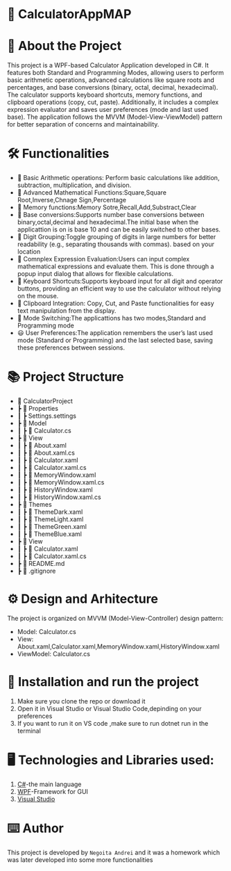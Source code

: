 # :book: CalculatorAppMAP

# :pushpin: About the Project
This project is a WPF-based Calculator Application developed in C#. It features both Standard and Programming Modes, allowing users to perform basic arithmetic operations, advanced calculations like square roots and percentages, and base conversions (binary, octal, decimal, hexadecimal). The calculator supports keyboard shortcuts, memory functions, and clipboard operations (copy, cut, paste). Additionally, it includes a complex expression evaluator and saves user preferences (mode and last used base). The application follows the MVVM (Model-View-ViewModel) pattern for better separation of concerns and maintainability.

# :hammer_and_wrench: Functionalities
 * :1234: Basic Arithmetic operations: Perform basic calculations like addition, subtraction, multiplication, and division.
 * :symbols: Advanced Mathematical Functions:Square,Square Root,Inverse,Chnage Sign,Percentage
 * :repeat: Memory functions:Memory Sotre,Recall,Add,Substract,Clear
 * :1234: Base conversions:Supports number base conversions between binary,octal,decimal and hexadecimal.The initial base when the applicattion is on is base 10 and can be easily switched to other bases.
 * :1234: Digit Grouping:Toggle grouping of digits in large numbers for better readability (e.g., separating thousands with commas). based on your location
 * :1234: Comnplex Expression Evaluation:Users can input complex mathematical expressions and evaluate them. This is done through a popup input dialog that allows for flexible calculations.
 * :abcd: Keyboard Shortcuts:Supports keyboard input for all digit and operator buttons, providing an efficient way to use the calculator without relying on the mouse.
 * :notebook_with_decorative_cover: Clipboard Integration: Copy, Cut, and Paste functionalities for easy text manipulation from the display.
 * :twisted_rightwards_arrows: Mode Switching:The applicattions has two modes,Standard and Programming mode
 * :smiley: User Preferences:The application remembers the user’s last used mode (Standard or Programming) and the last selected base, saving these preferences between sessions.


# :books: Project Structure 
 * 📂 CalculatorProject  
 * ┣ 📂 Properties 
 * ┃ ┣ Settings.settings
 * ┣ 📂 Model 
 * ┃ ┣ 📜 Calculator.cs  
 * ┣ 📂 View
 * ┃ ┣ 📜 About.xaml
 * ┃ ┣ 📜 About.xaml.cs
 * ┃ ┣ 📜 Calculator.xaml
 * ┃ ┣ 📜 Calculator.xaml.cs
 * ┃ ┣ 📜 MemoryWindow.xaml
 * ┃ ┣ 📜 MemoryWindow.xaml.cs
 * ┃ ┣ 📜 HistoryWindow.xaml
 * ┃ ┣ 📜 HistoryWindow.xaml.cs
 * ┣ 📂 Themes 
 * ┃ ┣ 📜 ThemeDark.xaml
 * ┃ ┣ 📜 ThemeLight.xaml
 * ┃ ┣ 📜 ThemeGreen.xaml
 * ┃ ┣ 📜 ThemeBlue.xaml
 * ┣ 📂 View
 * ┃ ┣ 📜 Calculator.xaml
 * ┃ ┣ 📜 Calculator.xaml.cs
 * ┣ 📜 README.md  
 * ┣ 📜 .gitignore  

# :gear: Design and Arhitecture
The project is organized on MVVM (Model-View-Controller) design pattern:
 * Model: Calculator.cs 
 * View: About.xaml,Calculator.xaml,MemoryWindow.xaml,HistoryWindow.xaml
 * ViewModel: Calculator.cs
   
# :rocket: Installation and run the project
  1. Make sure you clone the repo or download it
  2. Open it in Visual Studio or Visual Studio Code,depinding on your preferences
  3. If you want to run it on VS code ,make sure to run dotnet run in the terminal

# :desktop_computer: Technologies and Libraries used:
1. [C#](https://dotnet.microsoft.com/en-us/languages/csharp)-the main language
2. [WPF]([https://kivy.org/](https://learn.microsoft.com/en-us/dotnet/desktop/wpf/overview/?view=netdesktop-9.0))-Framework for GUI
3. [Visual Studio](https://visualstudio.microsoft.com/)

# :keyboard: Author
 This project is developed by `Negoita Andrei` and it was a homework which was later developed into some more functionalities
